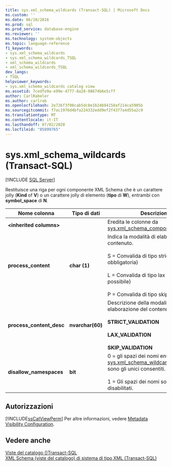```yaml
---
title: sys.xml_schema_wildcards (Transact-SQL) | Microsoft Docs
ms.custom: ''
ms.date: 06/10/2016
ms.prod: sql
ms.prod_service: database-engine
ms.reviewer: ''
ms.technology: system-objects
ms.topic: language-reference
f1_keywords:
- sys.xml_schema_wildcards
- sys.xml_schema_wildcards_TSQL
- xml_schema_wildcards
- xml_schema_wildcards_TSQL
dev_langs:
- TSQL
helpviewer_keywords:
- sys.xml_schema_wildcards catalog view
ms.assetid: 7cedfe9a-e99e-4777-8a28-98674b6e5cff
author: CarlRabeler
ms.author: carlrab
ms.openlocfilehash: 2e726f3f08cab5dc8e1b24694158af214ca5905b
ms.sourcegitcommit: f7ac1976d4bfa224332edd9ef2f4377a4d55a2c9
ms.translationtype: MT
ms.contentlocale: it-IT
ms.lasthandoff: 07/02/2020
ms.locfileid: "85899765"
---
```

# <a name="sysxml_schema_wildcards-transact-sql"></a>sys.xml_schema_wildcards (Transact-SQL)
[!INCLUDE [SQL Server](../../includes/applies-to-version/sqlserver.md)]

  Restituisce una riga per ogni componente XML Schema che è un carattere jolly (**Kind** of **V**) o un carattere jolly di elemento (**tipo** di **W**), entrambi con **symbol_space** di **N**.  
  
|Nome colonna|Tipo di dati|Descrizione|  
|-----------------|---------------|-----------------|  
|**\<inherited columns>**||Eredita le colonne da [sys.xml_schema_components](../../relational-databases/system-catalog-views/sys-xml-schema-components-transact-sql.md).|  
|**process_content**|**char (1)**|Indica la modalità di elaborazione del contenuto.<br /><br /> S = Convalida di tipo strict (convalida obbligatoria)<br /><br /> L = Convalida di tipo lax (convalida se possibile)<br /><br /> P = Convalida di tipo skip|  
|**process_content_desc**|**nvarchar(60)**|Descrizione della modalità di elaborazione del contenuto:<br /><br /> **STRICT_VALIDATION**<br /><br /> **LAX_VALIDATION**<br /><br /> **SKIP_VALIDATION**|  
|**disallow_namespaces**|**bit**|0 = gli spazi dei nomi enumerati in [sys.xml_schema_wildcard_namespaces](../../relational-databases/system-catalog-views/sys-xml-schema-wildcard-namespaces-transact-sql.md) sono gli unici consentiti.<br /><br /> 1 = Gli spazi dei nomi sono gli unici disabilitati.|  
  
## <a name="permissions"></a>Autorizzazioni  
 [!INCLUDE[ssCatViewPerm](../../includes/sscatviewperm-md.md)] Per altre informazioni, vedere [Metadata Visibility Configuration](../../relational-databases/security/metadata-visibility-configuration.md).  
  
## <a name="see-also"></a>Vedere anche  
 [Viste del catalogo &#40;&#41;Transact-SQL](../../relational-databases/system-catalog-views/catalog-views-transact-sql.md)   
 [XML Schema &#40;viste del catalogo&#41; di sistema di tipo XML &#40;Transact-SQL&#41;](../../relational-databases/system-catalog-views/xml-schemas-xml-type-system-catalog-views-transact-sql.md)  
  
  
